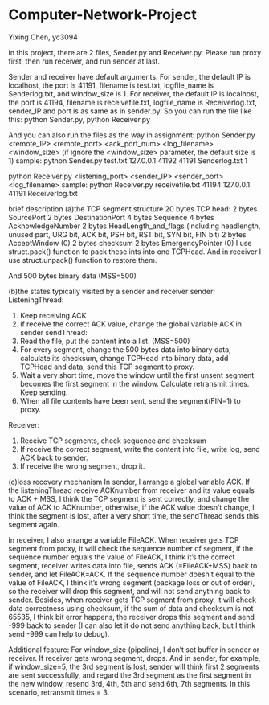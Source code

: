 # Computer-Network-Project
Yixing Chen, yc3094

In this project, there are 2 files, Sender.py and Receiver.py. Please run proxy first, then run receiver, and run sender at last.

Sender and receiver have default arguments. For sender, the default IP is localhost, the port is 41191, filename is test.txt, logfile_name is Senderlog.txt, and window_size is 1.
For receiver, the default IP is localhost, the port is 41194, filename is receivefile.txt,  logfile_name is Receiverlog.txt, sender_IP and port is as same as in sender.py. So you can run the file like this:
python Sender.py, python Receiver.py

And you can also run the files as the way in assignment:
python Sender.py <filename> <remote_IP> <remote_port> <ack_port_num> <log_filename> <window_size>  (if ignore the <window_size> parameter, the default size is 1)
sample:
python Sender.py test.txt 127.0.0.1 41192 41191 Senderlog.txt 1

python Receiver.py <filename> <listening_port> <sender_IP> <sender_port> <log_filename>
sample:
python Receiver.py receivefile.txt 41194 127.0.0.1 41191 Receiverlog.txt

brief description
(a)the TCP segment structure
20 bytes TCP head:
2 bytes SourcePort
2 bytes DestinationPort
4 bytes Sequence
4 bytes AcknowledgeNumber
2 bytes HeadLength_and_flags (including headlength, unused part, URG bit, ACK bit, PSH bit, RST bit, SYN bit, FIN bit)
2 bytes AcceptWindow (0)
2 bytes checksum
2 bytes EmergencyPointer (0)
I use struct.pack() function to pack these ints into one TCPHead. And in receiver I use struct.unpack() function to restore them.

And 500 bytes binary data (MSS=500)

(b)the states typically visited by a sender and receiver
sender:
ListeningThread:
1. Keep receiving ACK
2. if receive the correct ACK value, change the global variable ACK in sender 
sendThread:
1. Read the file, put the content into a list. (MSS=500)
2. For every segment, change the 500 bytes data into binary data, calculate its checksum, change TCPHead into binary data, add TCPHead and data, send this TCP segment to proxy.
3. Wait a very short time, move the window until the first unsent segment becomes the first segment in the window. Calculate retransmit times. Keep sending.
4. When all file contents have been sent, send the segment(FIN=1) to proxy.  

Receiver:
1. Receive TCP segments, check sequence and checksum
2. If receive the correct segment, write the content into file, write log, send ACK back to sender.
3. If receive the wrong segment, drop it. 

(c)loss recovery mechanism
In sender, I arrange a global variable ACK. If the listeningThread receive ACKnumber from receiver and its value equals to ACK + MSS, I think the TCP segment is sent correctly, and change the value of ACK to ACKnumber, otherwise, if the ACK value doesn’t change, I think the segment is lost, after a very short time, the sendThread sends this segment again.

In receiver, I also arrange a variable FileACK. When receiver gets TCP segment from proxy, it will check the sequence number of segment, if the sequence number equals the value of FileACK, I think it’s the correct segment, receiver writes data into file, sends ACK (=FileACK+MSS) back to sender, and let FileACK=ACK. If the sequence number doesn’t equal to the value of FileACK, I think it’s wrong segment (package loss or out of order), so the receiver will drop this segment, and will not send anything back to sender.
Besides, when receiver gets TCP segment from proxy, it will check data correctness using checksum, if the sum of data and checksum is not 65535, I think bit error happens, the receiver drops this segment and send -999 back to sender (I can also let it do not send anything back, but I think send -999 can help to debug).

Additional feature:
For window_size (pipeline), I don’t set buffer in sender or receiver.
If receiver gets wrong segment, drops.
And in sender, for example, if window_size=5, the 3rd segment is lost, sender will think first 2 segments are sent successfully, and regard the 3rd segment as the first segment in the new window, resend 3rd, 4th, 5th and send 6th, 7th segments. In this scenario, retransmit times = 3.

